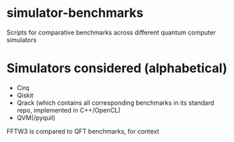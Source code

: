 # simulator-benchmarks
Scripts for comparative benchmarks across different quantum computer simulators

# Simulators considered (alphabetical)
- Cirq
- Qiskit
- Qrack (which contains all corresponding benchmarks in its standard repo, implemented in C++/OpenCL)
- QVM(/pyquil)

FFTW3 is compared to QFT benchmarks, for context
